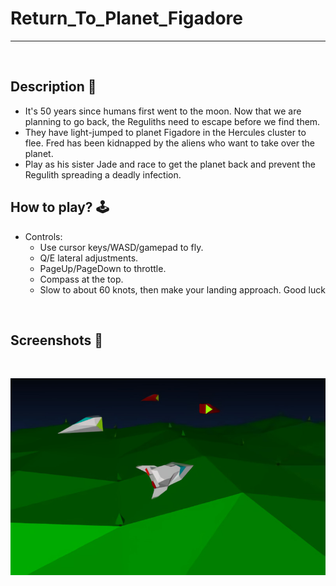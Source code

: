 # **Return_To_Planet_Figadore** 

---

<br>

## **Description 📃**
- It's 50 years since humans first went to the moon. Now that we are planning to go back, the Reguliths need to escape before we find them. 
- They have light-jumped to planet Figadore in the Hercules cluster to flee. Fred has been kidnapped by the aliens who want to take over the planet. 
- Play as his sister Jade and race to get the planet back and prevent the Regulith spreading a deadly infection.


## **How to play? 🕹️**
- Controls:
	- Use cursor keys/WASD/gamepad to fly.
	- Q/E lateral adjustments. 
	- PageUp/PageDown to throttle. 
	- Compass at the top.
	- Slow to about 60 knots, then make your landing approach. Good luck
	
<br>

## **Screenshots 📸**

<br>

![image](../../assets/images/Return_To_Planet_Figadore.jpg)

<br>
